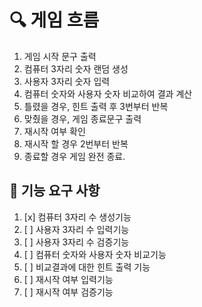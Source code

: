 # 🔍 게임 흐름
1. 게임 시작 문구 출력
2. 컴퓨터 3자리 숫자 랜덤 생성
3. 사용자 3자리 숫자 입력
4. 컴퓨터 숫자와 사용자 숫자 비교하여 결과 계산
5. 틀렸을 경우, 힌트 출력 후 3번부터 반복 
6. 맞췄을 경우, 게임 종료문구 출력
7. 재시작 여부 확인
8. 재시작 할 경우 2번부터 반복
9. 종료할 경우 게임 완전 종료.

## 🚀 기능 요구 사항
1. [x] 컴퓨터 3자리 수 생성기능
2. [ ] 사용자 3자리 수 입력기능
3. [ ] 사용자 3자리 수 검증기능
4. [ ] 컴퓨터 숫자와 사용자 숫자 비교기능
5. [ ] 비교결과에 대한 힌트 출력 기능 
6. [ ] 재시작 여부 입력기능
7. [ ] 재시작 여부 검증기능